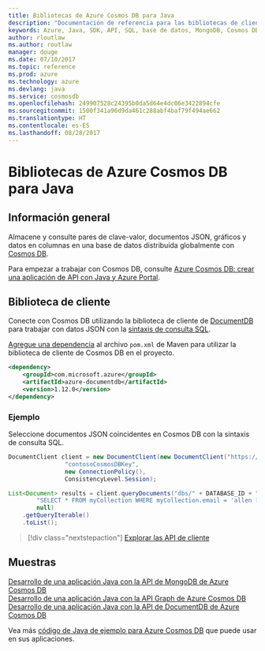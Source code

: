 ```yaml
---
title: Bibliotecas de Azure Cosmos DB para Java
description: "Documentación de referencia para las bibliotecas de cliente de Java para Azure Cosmos DB"
keywords: Azure, Java, SDK, API, SQL, base de datos, MongoDB, Cosmos DB, NoSQL, DocumentDB
author: rloutlaw
ms.author: routlaw
manager: douge
ms.date: 07/10/2017
ms.topic: reference
ms.prod: azure
ms.technology: azure
ms.devlang: java
ms.service: cosmosdb
ms.openlocfilehash: 249907528c24395b0da5d64e4dc06e3422894cfe
ms.sourcegitcommit: 1500f341a96d9da461c288abf4baf79f494ae662
ms.translationtype: HT
ms.contentlocale: es-ES
ms.lasthandoff: 08/28/2017
---
```

# <a name="azure-cosmos-db-libraries-for-java"></a>Bibliotecas de Azure Cosmos DB para Java

## <a name="overview"></a>Información general

Almacene y consulte pares de clave-valor, documentos JSON, gráficos y datos en columnas en una base de datos distribuida globalmente con [Cosmos DB](/azure/cosmos-db/introduction).

Para empezar a trabajar con Cosmos DB, consulte [Azure Cosmos DB: crear una aplicación de API con Java y Azure Portal](/azure/cosmos-db/create-documentdb-java).

## <a name="client-library"></a>Biblioteca de cliente

Conecte con Cosmos DB utilizando la biblioteca de cliente de [DocumentDB](/azure/cosmos-db/documentdb-introduction) para trabajar con datos JSON con la [sintaxis de consulta SQL](/azure/cosmos-db/documentdb-sql-query).

[Agregue una dependencia](https://maven.apache.org/guides/getting-started/index.html#How_do_I_use_external_dependencies) al archivo `pom.xml` de Maven para utilizar la biblioteca de cliente de Cosmos DB en el proyecto.

```XML
<dependency>
    <groupId>com.microsoft.azure</groupId>
    <artifactId>azure-documentdb</artifactId>
    <version>1.12.0</version>
</dependency>
```

### <a name="example"></a>Ejemplo

Seleccione documentos JSON coincidentes en Cosmos DB con la sintaxis de consulta SQL.

```java
DocumentClient client = new DocumentClient(new DocumentClient("https://contoso.documents.azure.com:443",
                "contosoCosmosDBKey", 
                new ConnectionPolicy(),
                ConsistencyLevel.Session);

List<Document> results = client.queryDocuments("dbs/" + DATABASE_ID + "/colls/" + COLLECTION_ID,
        "SELECT * FROM myCollection WHERE myCollection.email = 'allen [at] contoso.com'",
        null)
    .getQueryIterable()
    .toList();

```

> [!div class="nextstepaction"]
> [Explorar las API de cliente](/java/api/overview/azure/cosmosdb/clientlibrary)


## <a name="samples"></a>Muestras

[Desarrollo de una aplicación Java con la API de MongoDB de Azure Cosmos DB][2]   
[Desarrollo de una aplicación Java con la API Graph de Azure Cosmos DB][3]   
[Desarrollo de una aplicación Java con la API de DocumentDB de Azure Cosmos DB][4]        

Vea más [código de Java de ejemplo para Azure Cosmos DB](https://azure.microsoft.com/resources/samples/?platform=java&term=cosmos) que puede usar en sus aplicaciones.

[2]: https://github.com/Azure-Samples/azure-cosmos-db-mongodb-java-getting-started
[3]: https://github.com/Azure-Samples/azure-cosmos-db-graph-java-getting-started
[4]: https://github.com/Azure-Samples/azure-cosmos-db-documentdb-java-getting-started